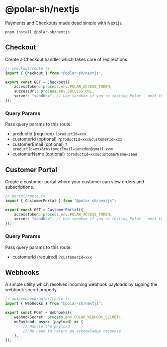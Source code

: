 # @polar-sh/nextjs

Payments and Checkouts made dead simple with Next.js.

`pnpm install @polar-sh/nextjs`

## Checkout

Create a Checkout handler which takes care of redirections.

```typescript
// checkout/route.ts
import { Checkout } from "@polar-sh/nextjs";

export const GET = Checkout({
	accessToken: process.env.POLAR_ACCESS_TOKEN,
	successUrl: process.env.SUCCESS_URL,
	server: "sandbox", // Use sandbox if you're testing Polar - omit the parameter or pass 'production' otherwise
});
```

### Query Params

Pass query params to this route.

- productId (required) `?productId=xxx`
- customerId (optional) `?productId=xxx&customerId=xxx`
- customerEmail (optional) `?productId=xxx&customerEmail=janedoe@gmail.com`
- customerName (optional) `?productId=xxx&customerName=Jane`

## Customer Portal

Create a customer portal where your customer can view orders and subscriptions.

```typescript
// portal/route.ts
import { CustomerPortal } from "@polar-sh/nextjs";

export const GET = CustomerPortal({
	accessToken: process.env.POLAR_ACCESS_TOKEN,
	server: "sandbox", // Use sandbox if you're testing Polar - omit the parameter or pass 'production' otherwise
});
```

### Query Params

Pass query params to this route.

- customerId (required) `?customerId=xxx`

## Webhooks

A simple utility which resolves incoming webhook payloads by signing the webhook secret properly.

```typescript
// api/webhook/polar/route.ts
import { Webhooks } from "@polar-sh/nextjs";

export const POST = Webhooks({
	webhookSecret: process.env.POLAR_WEBHOOK_SECRET!,
	onPayload: async (payload) => {
		// Handle the payload
		// No need to return an acknowledge response
	},
});
```
